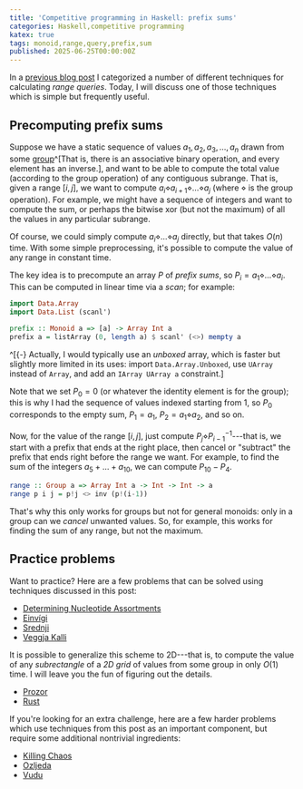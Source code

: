 ```yaml
---
title: 'Competitive programming in Haskell: prefix sums'
categories: Haskell,competitive programming
katex: true
tags: monoid,range,query,prefix,sum
published: 2025-06-25T00:00:00Z
---
```


In a [previous blog
post](https://byorgey.github.io/blog/posts/2025/06/23/range-queries-classified.html)
I categorized a number of different techniques for calculating *range queries*.
Today, I will discuss one of those techniques which is simple but frequently
useful.

Precomputing prefix sums
------------------------

Suppose we have a static sequence of values $a_1, a_2, a_3, \dots,
a_n$ drawn from some
[group](https://en.wikipedia.org/wiki/Group_(mathematics))^[That is,
there is an associative binary operation, and
every element has an inverse.], and want
to be able to compute the total value (according to the group
operation) of any contiguous subrange.  That is, given a range
$[i,j]$, we want to compute $a_i \diamond a_{i+1} \diamond \dots
\diamond a_j$ (where $\diamond$ is the group operation).  For example,
we might have a sequence of integers and want to compute the sum, or
perhaps the bitwise xor (but not the maximum) of all the values in any particular
subrange.

Of course, we could simply compute $a_i \diamond \dots \diamond a_j$
directly, but that takes $O(n)$ time.  With some simple preprocessing,
it's possible to compute the value of any range in constant time.

The key idea is to precompute an array $P$ of *prefix sums*, so $P_i =
a_1 \diamond \dots \diamond a_i$.  This can be computed in linear time
via a *scan*; for example:

```haskell
import Data.Array
import Data.List (scanl')

prefix :: Monoid a => [a] -> Array Int a
prefix a = listArray (0, length a) $ scanl' (<>) mempty a
```
^[{-} Actually, I would typically use an *unboxed* array, which is
faster but slightly more limited in its uses: import
`Data.Array.Unboxed`, use `UArray` instead of `Array`, and add an
`IArray UArray a` constraint.]

Note that we set $P_0 = 0$ (or whatever the identity element is for
the group); this is why I had the sequence of values indexed starting
from $1$, so $P_0$ corresponds to the empty sum, $P_1 = a_1$, $P_2 =
a_1 \diamond a_2$, and so on.

Now, for the value of the range $[i,j]$, just compute $P_j \diamond
P_{i-1}^{-1}$---that is, we start with a prefix that ends at the right place, then
cancel or "subtract" the prefix that ends right before the range we
want.  For example, to find the sum of the integers $a_5 + \dots +
a_{10}$, we can compute $P_{10} - P_4$.

```haskell
range :: Group a => Array Int a -> Int -> Int -> a
range p i j = p!j <> inv (p!(i-1))
```

That's why this only works for groups but not for general monoids:
only in a group can we *cancel* unwanted values.  So, for example,
this works for finding the sum of any range, but not the maximum.

Practice problems
-----------------

Want to practice?  Here are a few problems that can be solved using
techniques discussed in this post:

* [Determining Nucleotide Assortments](https://open.kattis.com/problems/nucleotides)
* [Einvígi](https://open.kattis.com/problems/einvigi)
* [Srednji](https://open.kattis.com/problems/srednji)
* [Veggja Kalli](https://open.kattis.com/problems/veggjakalli)

It is possible to generalize this scheme to 2D---that is, to compute
the value of any *subrectangle* of a *2D grid* of values from some
group in only $O(1)$ time.  I will leave you the fun of figuring out
the details.

* [Prozor](https://open.kattis.com/problems/prozor)
* [Rust](https://open.kattis.com/problems/rust)

If you're looking for an extra challenge, here are a few harder
problems which use techniques from this post as an important
component, but require some additional nontrivial ingredients:

* [Killing Chaos](https://open.kattis.com/problems/killingchaos)
* [Ozljeda](https://open.kattis.com/problems/ozljeda)
* [Vudu](https://open.kattis.com/problems/vudu)

